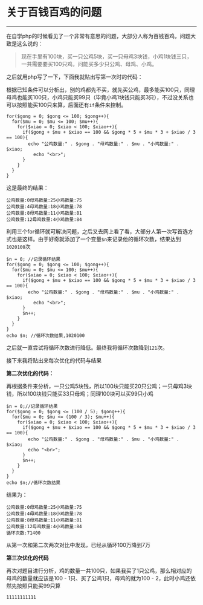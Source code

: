 关于百钱百鸡的问题
===
---
在自学php的时候看见了一个非常有意思的问题，大部分人称为百钱百鸡，问题大致是这么说的：
>现在手里有100块，买一只公鸡5块，买一只母鸡3块钱，小鸡1块钱三只，一共需要要买100只鸡，问能买多少只公鸡、母鸡、小鸡。

之后就用php写了一下，下面我就贴出写第一次时的代码：

根据已知条件可以分析出，别的鸡都先不买，就先买公鸡，最多能买100只，同理母鸡也能买100只，小鸡只能买99只（毕竟小鸡1块钱只能买3只），不过没关系也可以按照能买100只来算，后面还有`if`条件来控制。
```
for($gong = 0; $gong <= 100; $gong++){
  for($mu = 0; $mu <= 100; $mu++){
    for($xiao = 0; $xiao < 100; $xiao++){
      if($gong + $mu + $xiao == 100 && $gong * 5 + $mu * 3 + $xiao / 3 == 100){
        echo "公鸡数量:" . $gong . "母鸡数量:" . $mu . "小鸡数量:" . $xiao;
          echo "<br>";
      }
    }
  }
}
```
这是最终的结果：
```
公鸡数量:0母鸡数量:25小鸡数量:75
公鸡数量:4母鸡数量:18小鸡数量:78
公鸡数量:8母鸡数量:11小鸡数量:81
公鸡数量:12母鸡数量:4小鸡数量:84
```
利用三个for循环就可解决问题，之后又去网上看了看，大部分人第一次写首选方式也是这样。由于好奇就添加了一个变量`$n`来记录他的循环次数，结果达到`1020100`次
```
$n = 0; //记录循环结果
for($gong = 0; $gong <= 100; $gong++){
  for($mu = 0; $mu <= 100; $mu++){
    for($xiao = 0; $xiao < 100; $xiao++){
      if($gong + $mu + $xiao == 100 && $gong * 5 + $mu * 3 + $xiao / 3 == 100){
        echo "公鸡数量:" . $gong . "母鸡数量:" . $mu . "小鸡数量:" . $xiao;
          echo "<br>";
      }
      $n++;
    }
  }
}
echo $n; //循环次数结果,1020100
```
之后就一直尝试将循环次数进行降低。最终我将循环次数降到`121`次。

接下来我将贴出来每次优化的代码与结果

**第二次优化的代码：**

再根据条件来分析，一只公鸡5块钱，所以100块只能买20只公鸡；一只母鸡3块钱，所以100块钱只能买33只母鸡；同理100块可以买99只小鸡
```
$n = 0;//记录循环结果
for($gong = 0; $gong <= (100 / 5); $gong++){
  for($mu = 0; $mu <= (100 / 3); $mu++){
    for($xiao = 0; $xiao < 100; $xiao++){
      if($gong + $mu + $xiao == 100 && $gong * 5 + $mu * 3 + $xiao / 3 == 100){
        echo "公鸡数量:" . $gong . "母鸡数量:" . $mu . "小鸡数量:" . $xiao;
        echo "<br>";
      }
      $n++;
    }
  }
}
echo $n;//循环次数结果
```
结果为：
```
公鸡数量:0母鸡数量:25小鸡数量:75
公鸡数量:4母鸡数量:18小鸡数量:78
公鸡数量:8母鸡数量:11小鸡数量:81
公鸡数量:12母鸡数量:4小鸡数量:84
循环次数:71400
```
从第一次和第二次两次对比中发现，已经从循环100万降到7万

**第三次优化的代码**

再次对题目进行分析，鸡的数量一共100只，如果我买了1只公鸡，那么相对应的母鸡的数量就应该是100 - 1只、买了公鸡1只，母鸡的就为100 - 2，此时小鸡还依然先按照只能买99只算
```
11111111111
```

